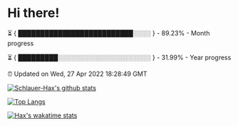 # Hi there!

⏳ { ██████████████████████████░░░░ } - 89.23% - Month progress

⏳ { █████████░░░░░░░░░░░░░░░░░░░░░ } - 31.99% - Year progress

⏰ Updated on Wed, 27 Apr 2022 18:28:49 GMT


[![Schlauer-Hax's github stats](https://github-readme-stats.vercel.app/api?username=Schlauer-Hax&show_icons=true&theme=dark&count_private=true)](https://github.com/Schlauer-Hax)


[![Top Langs](https://github-readme-stats.vercel.app/api/top-langs/?username=Schlauer-Hax&layout=compact&theme=dark)](https://github.com/Schlauer-Hax?tab=repositories)


[![Hax's wakatime stats](https://github-readme-stats.vercel.app/api/wakatime?username=Hax&theme=dark)](https://wakatime.com/@Hax)

